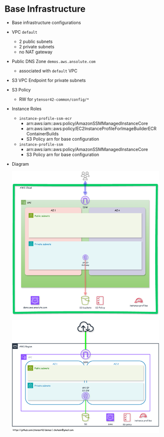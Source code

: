# Base Infrastructure

- Base infrastructure configurations

- VPC `default`
    - 2 public subnets
    - 2 private subnets
    - no NAT gateway

- Public DNS Zone `demos.aws.ansolute.com`
    - associated with `default` VPC

- S3 VPC Endpoint for private subnets

- S3 Policy
    - RW for `ytensor42-common/config/*`

- Instance Roles
    - `instance-profile-ssm-ecr`
        - arn:aws:iam::aws:policy/AmazonSSMManagedInstanceCore
        - arn:aws:iam::aws:policy/EC2InstanceProfileForImageBuilderECRContainerBuilds
        - S3 Policy arn for base configuration
    - `instance-profile-ssm`
        - arn:aws:iam::aws:policy/AmazonSSMManagedInstanceCore
        - S3 Policy arn for base configuration

- Diagram

    ![base infrastructure](../images/base-infra-default.png)

    ![base infrastructure](../images/base-infra-default2.png)
